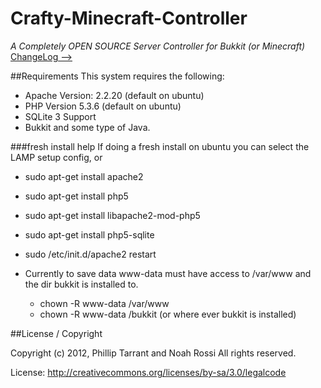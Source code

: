 Crafty-Minecraft-Controller
===========================
*A Completely OPEN SOURCE Server Controller for Bukkit (or Minecraft)*<br />
[ChangeLog -->](https://github.com/ptarrant/cmc/blob/master/changelog.md)


##Requirements
This system requires the following:
 * Apache Version: 2.2.20 (default on ubuntu)
 * PHP Version 5.3.6 (default on ubuntu)
 * SQLite 3 Support
 * Bukkit and some type of Java.

###fresh install help
If doing a fresh install on ubuntu you can select the LAMP setup config, or

* sudo apt-get install apache2

* sudo apt-get install php5

* sudo apt-get install libapache2-mod-php5

* sudo apt-get install php5-sqlite

* sudo /etc/init.d/apache2 restart

* Currently to save data www-data must have access to /var/www and the dir bukkit is installed to.
    * chown -R www-data /var/www
    * chown -R www-data /bukkit (or where ever bukkit is installed)


##License / Copyright

Copyright (c) 2012, Phillip Tarrant and Noah Rossi
All rights reserved.

License: http://creativecommons.org/licenses/by-sa/3.0/legalcode

 
